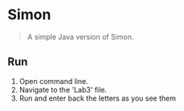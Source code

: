 # Simon
> A simple Java version of Simon.

## Run
1. Open command line.
2. Navigate to the 'Lab3' file.
3. Run and enter back the letters as you see them

